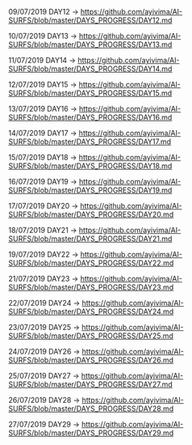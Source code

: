 
09/07/2019  DAY12 -> https://github.com/ayivima/AI-SURFS/blob/master/DAYS_PROGRESS/DAY12.md

10/07/2019  DAY13 -> https://github.com/ayivima/AI-SURFS/blob/master/DAYS_PROGRESS/DAY13.md

11/07/2019  DAY14 -> https://github.com/ayivima/AI-SURFS/blob/master/DAYS_PROGRESS/DAY14.md

12/07/2019  DAY15 -> https://github.com/ayivima/AI-SURFS/blob/master/DAYS_PROGRESS/DAY15.md

13/07/2019  DAY16 -> https://github.com/ayivima/AI-SURFS/blob/master/DAYS_PROGRESS/DAY16.md

14/07/2019  DAY17 -> https://github.com/ayivima/AI-SURFS/blob/master/DAYS_PROGRESS/DAY17.md

15/07/2019  DAY18 -> https://github.com/ayivima/AI-SURFS/blob/master/DAYS_PROGRESS/DAY18.md

16/07/2019  DAY19 -> https://github.com/ayivima/AI-SURFS/blob/master/DAYS_PROGRESS/DAY19.md

17/07/2019  DAY20 -> https://github.com/ayivima/AI-SURFS/blob/master/DAYS_PROGRESS/DAY20.md

18/07/2019  DAY21 -> https://github.com/ayivima/AI-SURFS/blob/master/DAYS_PROGRESS/DAY21.md

19/07/2019  DAY22 -> https://github.com/ayivima/AI-SURFS/blob/master/DAYS_PROGRESS/DAY22.md

21/07/2019  DAY23 -> https://github.com/ayivima/AI-SURFS/blob/master/DAYS_PROGRESS/DAY23.md

22/07/2019  DAY24 -> https://github.com/ayivima/AI-SURFS/blob/master/DAYS_PROGRESS/DAY24.md

23/07/2019  DAY25 -> https://github.com/ayivima/AI-SURFS/blob/master/DAYS_PROGRESS/DAY25.md

24/07/2019  DAY26 -> https://github.com/ayivima/AI-SURFS/blob/master/DAYS_PROGRESS/DAY26.md

25/07/2019  DAY27 -> https://github.com/ayivima/AI-SURFS/blob/master/DAYS_PROGRESS/DAY27.md

26/07/2019  DAY28 -> https://github.com/ayivima/AI-SURFS/blob/master/DAYS_PROGRESS/DAY28.md

27/07/2019  DAY29 -> https://github.com/ayivima/AI-SURFS/blob/master/DAYS_PROGRESS/DAY29.md
